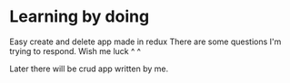 # Learning by doing

Easy create and delete app made in redux
There are some questions I'm trying to respond. Wish me luck ^ ^

Later there will be crud app written by me.
